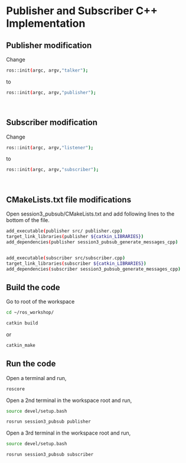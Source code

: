 # Publisher and Subscriber C++ Implementation

## Publisher modification

Change
```sh
ros::init(argc, argv,"talker");
```
to
```sh
ros::init(argc, argv,"publisher");
```

<br>

## Subscriber modification

Change
```sh
ros::init(argc, argv,"listener");
```
to
```sh
ros::init(argc, argv,"subscriber");
```

<br>

## CMakeLists.txt file modifications

Open session3_pubsub/CMakeLists.txt and add following lines to the bottom of the file.

```sh
add_executable(publisher src/ publisher.cpp)
target_link_libraries(publisher ${catkin_LIBRARIES})
add_dependencies(publisher session3_pubsub_generate_messages_cpp)


add_executable(subscriber src/subscriber.cpp)
target_link_libraries(subscriber ${catkin_LIBRARIES})
add_dependencies(subscriber session3_pubsub_generate_messages_cpp)
```

## Build the code 

Go to root of the workspace

```sh
cd ~/ros_workshop/
```
```sh
catkin build
```
or
```sh
catkin_make
```

## Run the code

Open a terminal and run,

```sh
roscore
```

Open a 2nd terminal in the workspace root and run,
	
```sh
source devel/setup.bash
```
```sh
rosrun session3_pubsub publisher
```

Open a 3rd terminal in the workspace root and run,

```sh
source devel/setup.bash
```
```sh
rosrun session3_pubsub subscriber
```

